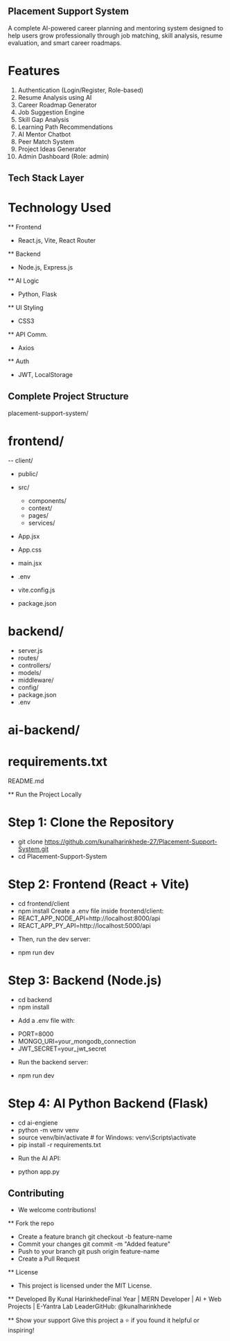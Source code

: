## Placement Support System

A complete AI-powered career planning and mentoring system designed to help users grow professionally through job matching, skill analysis, resume evaluation, and smart career roadmaps.

# Features

1. Authentication (Login/Register, Role-based)
2. Resume Analysis using AI
3. Career Roadmap Generator
4. Job Suggestion Engine
5. Skill Gap Analysis
6. Learning Path Recommendations
7. AI Mentor Chatbot
8. Peer Match System
9. Project Ideas Generator
10. Admin Dashboard (Role: admin)

## Tech Stack Layer

# Technology Used

** Frontend
- React.js, Vite, React Router

** Backend
- Node.js, Express.js

** AI Logic
- Python, Flask

** UI Styling
- CSS3

** API Comm.
- Axios

** Auth
- JWT, LocalStorage

## Complete Project Structure

placement-support-system/

# frontend/

-- client/
- public/
- src/
  - components/
  - context/
  - pages/
  - services/

- App.jsx
- App.css
- main.jsx
- .env
- vite.config.js
- package.json

# backend/

- server.js
- routes/
- controllers/
- models/
- middleware/
- config/
- package.json
- .env

# ai-backend/

# requirements.txt

README.md

** Run the Project Locally

# Step 1: Clone the Repository
- git clone https://github.com/kunalharinkhede-27/Placement-Support-System.git
- cd Placement-Support-System
# Step 2: Frontend (React + Vite)
- cd frontend/client
- npm install
Create a .env file inside frontend/client:
- REACT_APP_NODE_API=http://localhost:8000/api
- REACT_APP_PY_API=http://localhost:5000/api
* Then, run the dev server:
- npm run dev
# Step 3: Backend (Node.js)
- cd backend
- npm install
* Add a .env file with:
- PORT=8000
- MONGO_URI=your_mongodb_connection
- JWT_SECRET=your_jwt_secret
* Run the backend server:
- npm run dev
# Step 4: AI Python Backend (Flask)
- cd ai-engiene
- python -m venv venv
- source venv/bin/activate  # for Windows: venv\Scripts\activate
- pip install -r requirements.txt
* Run the AI API:
- python app.py

## Contributing
- We welcome contributions!

** Fork the repo
- Create a feature branch git checkout -b feature-name
- Commit your changes git commit -m "Added feature"
- Push to your branch git push origin feature-name
- Create a Pull Request

** License
- This project is licensed under the MIT License.

** Developed By
Kunal HarinkhedeFinal Year | MERN Developer | AI + Web Projects | E-Yantra Lab LeaderGitHub: @kunalharinkhede

** Show your support
Give this project a ⭐ if you found it helpful or inspiring!
